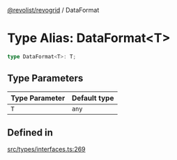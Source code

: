 [@revolist/revogrid](README.md) / DataFormat

# Type Alias: DataFormat\<T\>

```ts
type DataFormat<T>: T;
```

## Type Parameters

| Type Parameter | Default type |
| ------ | ------ |
| `T` | `any` |

## Defined in

[src/types/interfaces.ts:269](https://github.com/revolist/revogrid/blob/0bf9217987a0038bc73b1aec64e1a3314302e790/src/types/interfaces.ts#L269)
